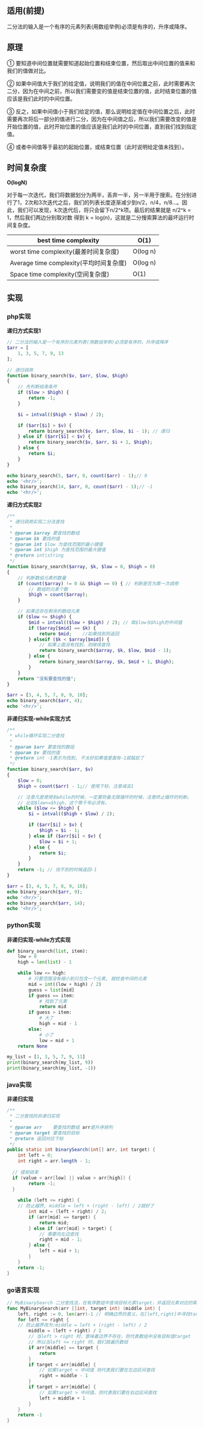 ## 适用(前提)

二分法的输入是一个有序的元素列表(用数组举例)必须是有序的，升序或降序。

## 原理

① 要知道中间位置就需要知道起始位置和结束位置，然后取出中间位置的值来和我们的值做对比。

② 如果中间值大于我们的给定值，说明我们的值在中间位置之前，此时需要再次二分，因为在中间之前，所以我们需要变的值是结束位置的值，此时结束位置的值应该是我们此时的中间位置。

③ 反之，如果中间值小于我们给定的值，那么说明给定值在中间位置之后，此时需要再次将后一部分的值进行二分，因为在中间值之后，所以我们需要改变的值是开始位置的值，此时开始位置的值应该是我们此时的中间位置，直到我们找到指定值。

④ 或者中间值等于最初的起始位置，或结束位置（此时说明给定值未找到）。

## 时间复杂度

**O(logN)**

对于每一次迭代，我们将数据划分为两半，丢弃一半，另一半用于搜索。在分别进行了1，2次和3次迭代之后，我们的列表长度逐渐减少到n/2，n/4，n/8...。因此，我们可以发现，k次迭代后，将只会留下n/2^k项。最后的结果就是 n/2^k = 1，然后我们两边分别取对数 得到 k = log(n)，这就是二分搜索算法的最坏运行时间复杂度。


| best time complexity                    | O(1)     |
| --------------------------------------- | -------- |
| worst time complexity(最差时间复杂度)   | O(log n) |
| Average time complexity(平均时间复杂度) | O(log n) |
| Space time complexity(空间复杂度)       | O(1)     |

## 实现

### php实现

**递归方式实现1**

```php
// 二分法的输入是一个有序的元素列表(用数组举例)必须是有序的，升序或降序
$arr = [
    1, 3, 5, 7, 9, 13
];

// 递归调用
function binary_search($v, $arr, $low, $high)
{
    // 先判断结束条件
    if ($low > $high) {
        return -1;
    }

    $i = intval(($high + $low) / 2);

    if ($arr[$i] > $v) {
        return binary_search($v, $arr, $low, $i - 1); // 递归
    } else if ($arr[$i] < $v) {
        return binary_search($v, $arr, $i + 1, $high);
    } else {
        return $i;
    }
}

echo binary_search(5, $arr, 0, count($arr) - 1);// 0
echo '<hr/>';
echo binary_search(14, $arr, 0, count($arr) - 1);// -1
echo '<hr/>';
```

**递归方式实现2**

```php
/**
 * 递归调用实现二分法查找
 *
 * @param $array 要查找的数组
 * @param $k 要找的值
 * @param int $low 为查找范围的最小键值
 * @param int $high 为查找范围的最大键值
 * @return int|string
 */
function binary_search($array, $k, $low = 0, $high = 0)
{
    // 判断数组元素的数量
    if (count($array) != 0 && $high == 0) { // 判断是否为第一次调用
        // 数组的元素个数
        $high = count($array);
    }

    // 如果还存在剩余的数组元素
    if ($low <= $high) {
        $mid = intval(($low + $high) / 2); // 取$low与$high的中间值
        if ($array[$mid] == $k) {
            return $mid;    //如果找到则返回
        } elseif ($k < $array[$mid]) {
            // 如果上面没有找到，则继续查找
            return binary_search($array, $k, $low, $mid - 1);
        } else {
            return binary_search($array, $k, $mid + 1, $high);
        }
    }
    return "没有要查找的值";
}

$arr = [3, 4, 5, 7, 8, 9, 10];
echo binary_search($arr, 4);
echo '<hr/>';
```

**非递归实现-while实现方式**

```php
/**
 * while循环实现二分查找
 *
 * @param $arr 要查找的数组
 * @param $v 要找的值
 * @return int -1表示为找到, 不太好如果值里面有-1就尴尬了
 */
function binary_search($arr, $v)
{
    $low = 0;
    $high = count($arr) - 1;// 使用下标，注意减去1

    // 注意凡是使用到while的时候，一定要防备无限循环的时候，注意终止循环的判断。
    // 比如$low<=$high，这个等于号必须有。
    while ($low <= $high) {
        $i = intval(($high + $low) / 2);

        if ($arr[$i] > $v) {
            $high = $i - 1;
        } else if ($arr[$i] < $v) {
            $low = $i + 1;
        } else {
            return $i;
        }
    }
    return -1; // 找不到的时候返回-1
}

$arr = [3, 4, 5, 7, 8, 9, 10];
echo binary_search($arr, 9);
echo '<hr/>';
echo binary_search($arr, 14);
echo '<hr/>';
```

### python实现

**非递归实现-while方式实现**

```python
def binary_search(list, item):
    low = 0
    high = len(list) - 1

    while low <= high:
        # 只要范围没有缩小到只包含一个元素, 就检查中间的元素
        mid = int((low + high) / 2)
        guess = list[mid]
        if guess == item:
            # 找到了元素
            return mid
        if guess > item:
            # 大了
            high = mid - 1
        else:
            # 小了
            low = mid + 1
    return None

my_list = [1, 3, 5, 7, 9, 11]
print(binary_search(my_list, 9))
print(binary_search(my_list, -1))
```

### java实现

**非递归实现**

```java
/**
 * 二分查找的非递归实现
 *
 * @param arr    要查找的数组 arr是升序排列
 * @param target 要查找的目标
 * @return 返回对应下标
 */
public static int binarySearch(int[] arr, int target) {
	int left = 0;
	int right = arr.length - 1;
  
  // 提前结束
  if (value < arr[low] || value > arr[high]) {
		return -1;
  }
  
	while (left <= right) {
    // 防止越界, middle = left + (right - left) / 2就好了
		int mid = (left + right) / 2;
		if (arr[mid] == target) {
			return mid;
		} else if (arr[mid] > target) {
			// 需要向左边查找
			right = mid - 1;
		} else {
			left = mid + 1;
		}
	}
	return -1;
}
```

### go语言实现

```go
// MyBinarySearch 二分查找法，在有序数组中查询目标元素target，并返回元素对应的索引值
func MyBinarySearch(arr []int, target int) (middle int) {
	left, right := 0, len(arr)-1 // 明确边界的意义，在[left,right]中寻找target
	for left <= right {
    // 防止越界改为:middle = left + (right - left) / 2
		middle = (left + right) / 2
		// 当left > right 时，意味着边界不存在，则代表数组中没有目标值target
		// 所以当left <= right 时，我们就遍历数组
		if arr[middle] == target {
			return
		}
		if target < arr[middle] {
			// 如果target < 中间值 则代表我们要在左边区间查找
			right = middle - 1
		}
		if target > arr[middle] {
			// 如果target > 中间值，则代表我们要在右边区间查找
			left = middle + 1
		}
	}
	return -1
}
```

